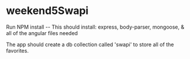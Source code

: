 # weekend5Swapi

Run NPM install --
This should install:
express, body-parser, mongoose, & all of the angular files needed

The app should create a db collection called 'swapi' to store all of the favorites.
